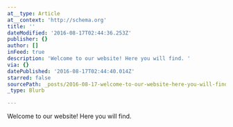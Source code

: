 ```yaml
---
at__type: Article
at__context: 'http://schema.org'
title: ''
dateModified: '2016-08-17T02:44:36.253Z'
publisher: {}
author: []
inFeed: true
description: 'Welcome to our website! Here you will find. '
via: {}
datePublished: '2016-08-17T02:44:40.014Z'
starred: false
sourcePath: _posts/2016-08-17-welcome-to-our-website-here-you-will-find.md
_type: Blurb

---
```

Welcome to our website! Here you will find.